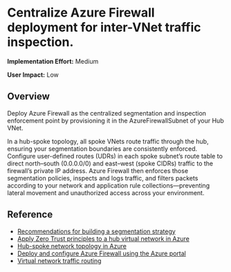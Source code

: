  # Centralize Azure Firewall deployment for inter-VNet traffic inspection.

**Implementation Effort:** Medium

**User Impact:** Low 

## Overview

Deploy Azure Firewall as the centralized segmentation and inspection enforcement point by provisioning it in the AzureFirewallSubnet of your Hub VNet. 

In a hub-spoke topology, all spoke VNets route traffic through the hub, ensuring your segmentation boundaries are consistently enforced. Configure user-defined routes (UDRs) in each spoke subnet’s route table to direct north–south (0.0.0.0/0) and east–west (spoke CIDRs) traffic to the firewall’s private IP address. Azure Firewall then enforces those segmentation policies, inspects and logs traffic, and filters packets according to your network and application rule collections—preventing lateral movement and unauthorized access across your environment.

## Reference

* [Recommendations for building a segmentation strategy](https://learn.microsoft.com/en-us/azure/well-architected/security/segmentation)
* [Apply Zero Trust principles to a hub virtual network in Azure](https://learn.microsoft.com/en-us/security/zero-trust/azure-infrastructure-networking)
* [Hub-spoke network topology in Azure](https://learn.microsoft.com/en-us/azure/architecture/networking/architecture/hub-spoke)
* [Deploy and configure Azure Firewall using the Azure portal](https://learn.microsoft.com/en-us/azure/firewall/tutorial-firewall-deploy-portal)
* [Virtual network traffic routing](https://learn.microsoft.com/en-us/azure/virtual-network/virtual-networks-udr-overview)

